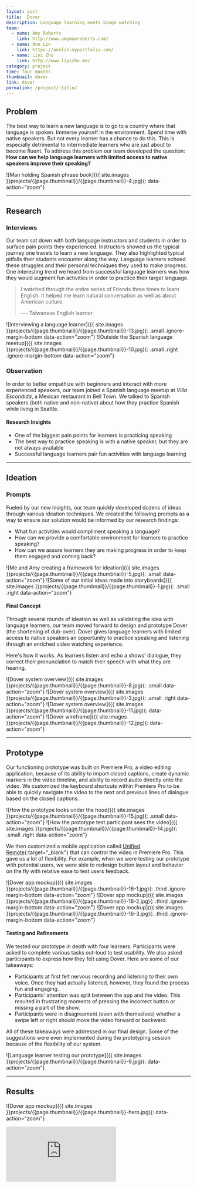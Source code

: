 ```yaml
---
layout: post
title:  Dover
description: Language learning meets binge watching
team: 
  - name: Amy Roberts
    link: http://www.amymaeroberts.com/
  - name: Ann Lin
    link: https://annlin.myportfolio.com/    
  - name: Liyi Zhu
    link: http://www.liyizhu.me/
category: project
time: four months
thumbnail: dover
link: dover
permalink: /project/:title/
---
```



## Problem
The best way to learn a new language is to go to a country where that language is spoken. 
Immerse yourself in the environment. Spend time with native speakers.
But not every learner has a chance to do this.
This is especially detrimental to intermediate learners who are just about to become fluent.
To address this problem our team developed the question: 
**How can we help language learners with limited access to native speakers improve their speaking?**

![Man holding Spanish phrase book]({{ site.images }}projects/{{page.thumbnail}}/{{page.thumbnail}}-4.jpg){: data-action="zoom"}

<hr class='magnifying'>

## Research

### Interviews
Our team sat down with both language instructors and students in order to surface pain points they experienced.
Instructors showed us the typical journey one travels to learn a new language. They also highlighted typical pitfalls their students encounter along the way. Language learners echoed these struggles and their personal techniques they used to make progress. One interesting trend we heard from successful language learners was how they would augment fun activities in order to practice their target language.

> I watched through the entire series of Friends three times to learn English. It helped me learn natural conversation as well as about American culture.
> 
> --- Taiwanese English learner

![Interviewing a language learner]({{ site.images }}projects/{{page.thumbnail}}/{{page.thumbnail}}-13.jpg){: .small .ignore-margin-bottom data-action="zoom"}
![Outside the Spanish language meetup]({{ site.images }}projects/{{page.thumbnail}}/{{page.thumbnail}}-10.jpg){: .small .right .ignore-margin-bottom data-action="zoom"}


### Observation
In order to better empathize with beginners and interact with more experienced speakers, our team joined a Spanish language meetup at _Villa Escondida_, a Mexican restaurant in Bell Town.
We talked to Spanish speakers (both native and non-native) about how they practice Spanish while living in Seattle.

#### Research Insights
* One of the biggest pain points for learners is practicing speaking
* The best way to practice speaking is with a native speaker, but they are not always available
* Successful language learners pair fun activities with language learning

<hr class='praise'>

## Ideation

### Prompts
Fueled by our new insights, our team quickly developed dozens of ideas through various ideation techniques. We created the following prompts as a way to ensure our solution would be informed by our research findings:

- What fun activities would compliment speaking a language?
- How can we provide a comfortable environment for learners to practice speaking?
- How can we assure learners they are making progress in order to keep them engaged and coming back?

![Me and Amy creating a framework for ideation]({{ site.images }}projects/{{page.thumbnail}}/{{page.thumbnail}}-5.jpg){: .small data-action="zoom"}
![Some of our initial ideas made into storyboards]({{ site.images }}projects/{{page.thumbnail}}/{{page.thumbnail}}-1.jpg){: .small .right data-action="zoom"}

#### Final Concept
Through several rounds of ideation as well as validating the idea with language learners, our team moved forward to design and prototype Dover (the shortening of dub-over). Dover gives language learners with limited access to native speakers an opportunity to practice speaking and listening through an enriched video watching experience.

Here's how it works. As learners listen and echo a shows' dialogue, they correct their pronunciation to match their speech with what they are hearing.

![Dover system overview]({{ site.images }}projects/{{page.thumbnail}}/{{page.thumbnail}}-8.jpg){: .small data-action="zoom"}
![Dover system overview]({{ site.images }}projects/{{page.thumbnail}}/{{page.thumbnail}}-3.jpg){: .small .right data-action="zoom"}
![Dover system overview]({{ site.images }}projects/{{page.thumbnail}}/{{page.thumbnail}}-11.jpg){: data-action="zoom"}
![Dover wireframe]({{ site.images }}projects/{{page.thumbnail}}/{{page.thumbnail}}-12.jpg){: data-action="zoom"}

<hr class='flex'>

## Prototype
Our functioning prototype was built on Premiere Pro, a video editing application, because of its ability to import closed captions, create dynamic markers in the video timeline, and ability to record audio directly onto the video. We customized the keyboard shortcuts within Premiere Pro to be able to quickly navigate the video to the next and previous lines of dialogue based on the closed captions. 

![How the prototype looks under the hood]({{ site.images }}projects/{{page.thumbnail}}/{{page.thumbnail}}-15.jpg){: .small data-action="zoom"}
![How the prototype test participant sees the video]({{ site.images }}projects/{{page.thumbnail}}/{{page.thumbnail}}-14.jpg){: .small .right data-action="zoom"}

We then customized a mobile application called [Unified Remote](https://www.unifiedremote.com/){:target="_blank"}
that can control the video in Premiere Pro. This gave us a lot of flexibility. For example, when we were testing our prototype with potential users, we were able to redesign button layout and behavior on the fly with relative ease to test users feedback.

![Dover app mockup]({{ site.images }}projects/{{page.thumbnail}}/{{page.thumbnail}}-16-1.jpg){: .third .ignore-margin-bottom data-action="zoom"}
![Dover app mockup]({{ site.images }}projects/{{page.thumbnail}}/{{page.thumbnail}}-16-2.jpg){: .third .ignore-margin-bottom data-action="zoom"}
![Dover app mockup]({{ site.images }}projects/{{page.thumbnail}}/{{page.thumbnail}}-16-3.jpg){: .third .ignore-margin-bottom data-action="zoom"}


#### Testing and Refinements

We tested our prototype in depth with four learners. Participants were asked to complete various tasks out-loud to test usability. We also asked participants to express how they felt using Dover. Here are some of our takeaways:

- Participants at first felt nervous recording and listening to their own voice. Once they had actually listened, however, they found the process fun and engaging. 
-  Participants' attention was split between the app and the video. This resulted in frustrating moments of pressing the incorrect button or missing a part of the show.
-  Participants were in disagreement (even with themselves) whether a swipe left or right should move the video forward or backward.

All of these takeaways were addressed in our final design. Some of the suggestions were even implemented during the prototyping session because of the flexibility of our system.

![Language learner testing our prototype]({{ site.images }}projects/{{page.thumbnail}}/{{page.thumbnail}}-9.jpg){: data-action="zoom"}

<hr class='hundred'>

## Results

![Dover app mockup]({{ site.images }}projects/{{page.thumbnail}}/{{page.thumbnail}}-hero.jpg){: data-action="zoom"}

<div class="vimeo-embed">
<iframe src="https://player.vimeo.com/video/179217197?color=ffffff&title=0&byline=0&portrait=0" frameborder="0" webkitallowfullscreen mozallowfullscreen allowfullscreen></iframe>
</div>
